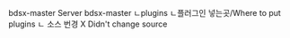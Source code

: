bdsx-master Server
bdsx-master
 ㄴplugins
     ㄴ플러그인 넣는곳/Where to put plugins
        ㄴ 소스 번경 X
        Didn't change source
